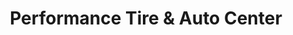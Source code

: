 ---
title: "Performance Tire & Auto Center"
url: /smithfield/performance-tire-und-auto-center/
shop: Autowerkstatt
---